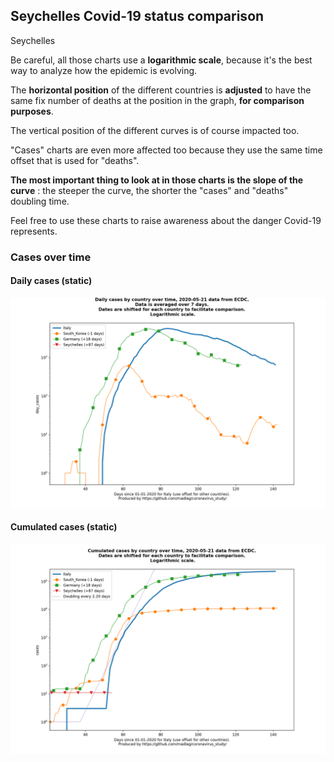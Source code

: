## Seychelles Covid-19 status comparison 

Seychelles



Be careful, all those charts use a **logarithmic scale**, because it's the best way to analyze how the epidemic is evolving.
 
The **horizontal position** of the different countries is **adjusted** to have the same fix number of deaths at the position in the graph, **for comparison purposes**.

The vertical position of the different curves is of course impacted too.

"Cases" charts are even more affected too because they use the same time offset that is used for "deaths".

**The most important thing to look at in those charts is the slope of the curve** : the steeper the curve, the shorter the "cases" and "deaths" doubling time.

Feel free to use these charts to raise awareness about the danger Covid-19 represents. 


 
### Cases over time
 
#### Daily cases (static)
![Seychelles covid-19 daily cases static chart](https://raw.githubusercontent.com/madlag/coronavirus_study/master/notebooks/graphs/2020-05-21/countries/Seychelles/2020-05-21_Seychelles_day_cases.png "Seychelles covid-19 day_cases static chart")   
 
#### Cumulated cases (static)
![Seychelles covid-19 cumulated cases static chart](https://raw.githubusercontent.com/madlag/coronavirus_study/master/notebooks/graphs/2020-05-21/countries/Seychelles/2020-05-21_Seychelles_cases.png "Seychelles covid-19 cases static chart")   

